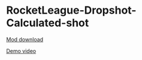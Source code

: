 # RocketLeague-Dropshot-Calculated-shot



[Mod download](https://bakkesplugins.com/plugins/view/306)

[Demo video](https://www.youtube.com/watch?v=QqanTZ_ukSw)
